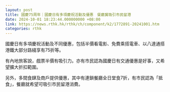 ```yaml
---
layout: post
title: 國慶75周年｜國慶日有多項慶祝活動及優惠　餐廳冀吸引市民留港
date: 2024-10-01 18:23:44.000000000 +08:00
link: https://news.rthk.hk/rthk/ch/component/k2/1772891-20241001.htm
categories: rthk
---
```


國慶日有多項慶祝活動及不同優惠，包括半價看電影、免費乘搭電車、以八達通搭港鐵大部分路綫享有75折等。

有內地旅客說，戲票半價有吸引力。亦有市民認為國慶日有交通優惠是好事，又希望擴大折扣範圍。

另外，多間食肆及商戶提供優惠，其中有連鎖餐廳全日堂食7折，有市民認為「抵食」，餐廳就希望可吸引市民留港消費。
